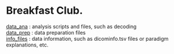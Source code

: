 # Breakfast Club. 
[data_ana](https://github.com/niblunc/BreakfastClub/tree/master/data_ana)  : analysis scripts and files, such as decoding<br/>
[data_prep](https://github.com/niblunc/BreakfastClub/tree/master/data_prep)    : data preparation files <br/> 
[info_files](https://github.com/niblunc/BreakfastClub/tree/master/info)  : data information, such as dicominfo.tsv files or paradigm explanations, etc.

